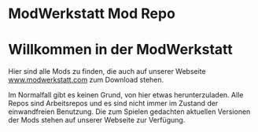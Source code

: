 # ModWerkstatt Mod Repo #

# Willkommen in der ModWerkstatt #

Hier sind alle Mods zu finden, die auch auf unserer Webseite www.modwerkstatt.com zum Download stehen. 

Im Normalfall gibt es keinen Grund, von hier etwas herunterzuladen. Alle Repos sind Arbeitsrepos und es sind nicht immer im Zustand der einwandfreien Benutzung. Die zum Spielen gedachten aktuellen Versionen der Mods stehen auf unserer Webseite zur Verfügung.
